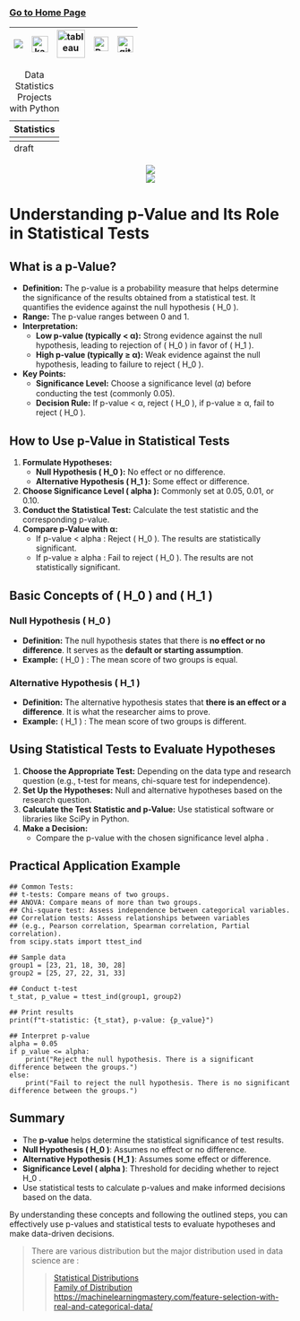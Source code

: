 ### [Go to Home Page](https://github.com/celik-muhammed)

<div align="center">
  
| [![](https://img.shields.io/badge/linkedin-%230077B5.svg?&style=for-the-badge&logo=linkedin&logoColor=white)][Linkedin] | [<img src="https://www.kaggle.com/static/images/site-logo.svg" alt="kaggle" height="28.5"/>][kaggle] | [<img src="https://www.tableau.com/sites/default/files/2021-05/tableau_rgb_500x104.png" alt="tableau" height="50"/>][tableau] | [<picture><source media="(prefers-color-scheme: dark)" srcset="https://theme.zdassets.com/theme_assets/224203/4a55138e21ad44a9c72c8295181c79fe938a2ae6.svg" alt="kaggle" height="26"><img alt="Dark" src="https://cdn-static-1.medium.com/sites/medium.com/about/images/Medium-Logo-Black-RGB-1.svg" alt="kaggle" height="26"></picture>][medium] | [<img src="https://user-images.githubusercontent.com/94930605/160260064-ff3aa908-cbfd-4350-ab28-a26a0b7a1819.png" alt="github_pages" height="28.5"/>][github_pages] |
|:-:|:-:|:-:|:-:|:-:|
<!-- CHANGE-05 .../myname/ myname yerine profil user name yaz -->
[Linkedin]: https://www.linkedin.com/in/çelik-muhammed/ "LinkedIn"
[kaggle]: https://www.kaggle.com/clkmuhammed "Kaggle Page"
[tableau]: https://public.tableau.com/app/profile/celikmuhammed "Tableau Page"
[medium]: https://celik-muhammed.medium.com/ "Medium Page"
[github_pages]: https://celik-muhammed.github.io/ "GitHub Pages"
</div>

<table align="center">
    <caption><div align='center'>Data Statistics Projects with Python</div></caption>
<thead align='left'><tr><th>Statistics</th></tr></thead>
<tbody>
<tr>
  <td>
<!--     <a href="#">01. Statistics</a> -->
  </td>
</tr>
</tbody>
  
<tfoot>
  <tr><td>draft</td></tr>
</tfoot>
</table>


<div align='center'>
  <img src='https://machinelearningmastery.com/wp-content/uploads/2019/11/How-to-Choose-Feature-Selection-Methods-For-Machine-Learning.png'></div>

<div align='center'>
  <img src='https://images.squarespace-cdn.com/content/v1/64c4f5cffc1a5952f996c322/9bf085ec-4546-476c-b132-02705ed9adff/p-value.png'></div>



<h1>Understanding p-Value and Its Role in Statistical Tests</h1>

<h2>What is a p-Value?</h2>

<ul>
  <li><strong>Definition:</strong> The p-value is a probability measure that helps determine the significance of the results obtained from a statistical test. It quantifies the evidence against the null hypothesis ( H_0 ).</li>
  <li><strong>Range:</strong> The p-value ranges between 0 and 1.</li>
  <li><strong>Interpretation:</strong>
    <ul>
      <li><strong>Low p-value (typically &lt; α):</strong> Strong evidence against the null hypothesis, leading to rejection of ( H_0 ) in favor of ( H_1 ).</li>
      <li><strong>High p-value (typically &ge; α):</strong> Weak evidence against the null hypothesis, leading to failure to reject ( H_0 ).</li>
    </ul>
  </li>
  <li><strong>Key Points:</strong>
    <ul>
      <li><strong>Significance Level:</strong> Choose a significance level (𝛼) before conducting the test (commonly 0.05).</li>
      <li><strong>Decision Rule:</strong> If p-value &lt; α, reject ( H_0 ), if p-value &ge; α, fail to reject ( H_0 ).</li>
    </ul>
</ul>

<h2>How to Use p-Value in Statistical Tests</h2>

<!--
Greater than: &gt; or >
Less than: &lt; or <
Greater than or equal to: &ge; or >=
Less than or equal to: &le; or <=
-->
<ol>
  <li><strong>Formulate Hypotheses:</strong>
    <ul>
      <li><strong>Null Hypothesis ( H_0 ):</strong> No effect or no difference.</li>
      <li><strong>Alternative Hypothesis ( H_1 ):</strong> Some effect or difference.</li>
    </ul>
  </li>
  <li><strong>Choose Significance Level ( alpha ):</strong> Commonly set at 0.05, 0.01, or 0.10.</li>
  <li><strong>Conduct the Statistical Test:</strong> Calculate the test statistic and the corresponding p-value.</li>
  <li><strong>Compare p-Value with α:</strong>
    <ul>
      <li>If  p-value &lt; alpha : Reject  ( H_0 ). The results are statistically significant.</li>
      <li>If  p-value &ge; alpha : Fail to reject  ( H_0 ). The results are not statistically significant.</li>
    </ul>
  </li>
</ol>

<h2>Basic Concepts of  ( H_0 )  and  ( H_1 ) </h2>

<h3>Null Hypothesis ( H_0 )</h3>

<ul>
  <li><strong>Definition:</strong> The null hypothesis states that there is <strong>no effect or no difference</strong>. It serves as the <strong>default or starting assumption</strong>.</li>
  <li><strong>Example:</strong>  ( H_0 ) : The mean score of two groups is equal.</li>
</ul>

<h3>Alternative Hypothesis ( H_1 )</h3>

<ul>
  <li><strong>Definition:</strong> The alternative hypothesis states that <strong>there is an effect or a difference</strong>. It is what the researcher aims to prove.</li>
  <li><strong>Example:</strong>  ( H_1 ) : The mean score of two groups is different.</li>
</ul>

<h2>Using Statistical Tests to Evaluate Hypotheses</h2>

<ol>
  <li><strong>Choose the Appropriate Test:</strong> Depending on the data type and research question (e.g., t-test for means, chi-square test for independence).</li>
  <li><strong>Set Up the Hypotheses:</strong> Null and alternative hypotheses based on the research question.</li>
  <li><strong>Calculate the Test Statistic and p-Value:</strong> Use statistical software or libraries like SciPy in Python.</li>
  <li><strong>Make a Decision:</strong>
    <ul>
      <li>Compare the p-value with the chosen significance level alpha .</li>
    </ul>
  </li>
</ol>

<h2>Practical Application Example</h2>

<pre><code>## Common Tests:
## t-tests: Compare means of two groups.
## ANOVA: Compare means of more than two groups.
## Chi-square test: Assess independence between categorical variables.
## Correlation tests: Assess relationships between variables 
## (e.g., Pearson correlation, Spearman correlation, Partial correlation).
from scipy.stats import ttest_ind

## Sample data
group1 = [23, 21, 18, 30, 28]
group2 = [25, 27, 22, 31, 33]

## Conduct t-test
t_stat, p_value = ttest_ind(group1, group2)

## Print results
print(f"t-statistic: {t_stat}, p-value: {p_value}")

## Interpret p-value
alpha = 0.05
if p_value <= alpha:
    print("Reject the null hypothesis. There is a significant difference between the groups.")
else:
    print("Fail to reject the null hypothesis. There is no significant difference between the groups.")  
</code></pre>

<h2>Summary</h2>

<ul>
  <li>The <strong>p-value</strong> helps determine the statistical significance of test results.</li>
  <li><strong>Null Hypothesis ( H_0 )</strong>: Assumes no effect or no difference.</li>
  <li><strong>Alternative Hypothesis ( H_1 )</strong>: Assumes some effect or difference.</li>
  <li><strong>Significance Level ( alpha )</strong>: Threshold for deciding whether to reject  H_0 .</li>
  <li>Use statistical tests to calculate p-values and make informed decisions based on the data.</li>
</ul>

<p>By understanding these concepts and following the outlined steps, you can effectively use p-values and statistical tests to evaluate hypotheses and make data-driven decisions.</p>




> There are various distribution but the major distribution used in data science are :
>> [Statistical Distributions](https://mathworld.wolfram.com/topics/StatisticalDistributions.html)<br>
>> [Family of Distribution](http://www.machineintellegence.com/distributions/)<br>
>> https://machinelearningmastery.com/feature-selection-with-real-and-categorical-data/
